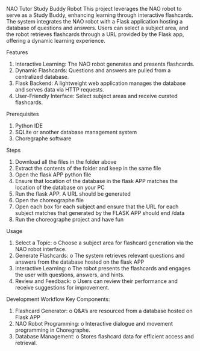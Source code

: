 NAO Tutor Study Buddy Robot
This project leverages the NAO robot to serve as a Study Buddy, enhancing learning through interactive flashcards. The system integrates the NAO robot with a Flask application hosting a database of questions and answers. Users can select a subject area, and the robot retrieves flashcards through a URL provided by the Flask app, offering a dynamic learning experience.

Features
1.	Interactive Learning: The NAO robot generates and presents flashcards.
2.	Dynamic Flashcards: Questions and answers are pulled from a centralized database.
3.	Flask Backend: A lightweight web application manages the database and serves data via HTTP requests.
4.	User-Friendly Interface: Select subject areas and receive curated flashcards.

Prerequisites
1.	Python IDE
2.	SQLite or another database management system
3.	Choregraphe software


Steps
1.	Download all the files in the folder above
2.	Extract the contents of the folder and keep in the same file
3.	Open the flask APP python file
4.	Ensure that location of the database in the flask APP matches the location of the database on your PC
5.	Run the flask APP. A URL should be generated 
6.	Open the choreographe file
7.	Open each box for each subject and ensure that the URL for each subject matches that generated by the FLASK APP should end  /data
8.	Run the choreographe project and have fun

Usage
1.	Select a Topic:
o	Choose a subject area for flashcard generation via the NAO robot interface.
2.	Generate Flashcards:
o	The system retrieves relevant questions and answers from the database hosted on the flask APP 
3.	Interactive Learning:
o	The robot presents the flashcards and engages the user with questions, answers, and hints.
4.	Review and Feedback:
o	Users can review their performance and receive suggestions for improvement.


Development Workflow
Key Components:
1.	Flashcard Generator:
o	Q&A’s are resourced from a database hosted on Flask APP
2.	NAO Robot Programming:
o	Interactive dialogue and movement programming in Choregraphe.
3.	Database Management:
o	Stores flashcard data for efficient access and retrieval.


